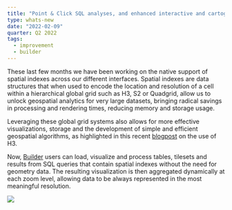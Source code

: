 ```yaml
---
title: "Point & Click SQL analyses, and enhanced interactive and cartographic capabilities in Builder"
type: whats-new
date: "2022-02-09"
quarter: Q2 2022
tags:
  - improvement
  - builder
---
```



These last few months we have been working on the native support of spatial indexes across our different interfaces. Spatial indexes are data structures that when used to encode the location and resolution of a cell within a hierarchical global grid such as H3, S2 or Quadgrid, allow us to unlock geospatial analytics for very large datasets, bringing radical savings in processing and rendering times, reducing memory and storage usage.

Leveraging these global grid systems also allows for more effective visualizations, storage and the development of simple and efficient geospatial algorithms, as highlighted in this recent [blogpost](https://carto.com/builder/) on the use of H3.

Now, [Builder](https://carto.com/builder/) users can load, visualize and process tables, tilesets and results from SQL queries that contain spatial indexes without the need for geometry data. The resulting visualization is then aggregated dynamically at each zoom level, allowing data to be always represented in the most meaningful resolution.

![](/img/cloud-native-workspace/get-started/login.png)